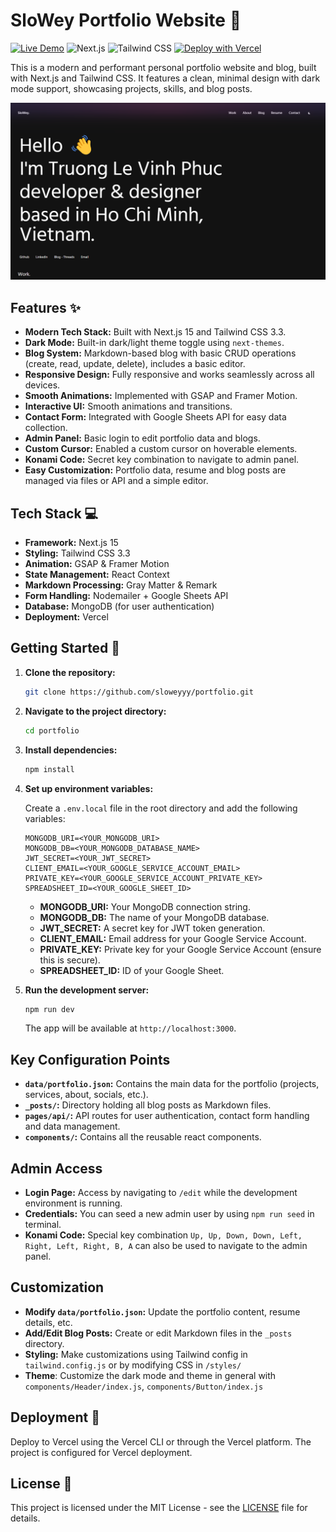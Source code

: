 # SloWey Portfolio Website 🚀

[![Live Demo](https://img.shields.io/badge/demo-live-green.svg)](https://www.slowey.works)
![Next.js](https://img.shields.io/badge/Next.js-15.1.6-blue)
![Tailwind CSS](https://img.shields.io/badge/Tailwind_CSS-3.3-blueviolet)
[![Deploy with Vercel](https://vercel.com/button)](https://vercel.com/new/clone?repository-url=https%3A%2F%2Fgithub.com%2Fsloweyyy%2Fportfolio&env=MONGODB_URI,MONGODB_DB,JWT_SECRET,GITHUB_TOKEN,GITHUB_OWNER,GITHUB_REPO&demo-title=SloWey%20Portfolio&demo-url=https%3A%2F%2Fwww.slowey.works%2F)

This is a modern and performant personal portfolio website and blog, built with Next.js and Tailwind CSS. It features a clean, minimal design with dark mode support, showcasing projects, skills, and blog posts.

![Portfolio Demo](https://github.com/sloweyyy/portfolio/blob/main/public/images/demo.png)

## Features ✨

- **Modern Tech Stack:** Built with Next.js 15 and Tailwind CSS 3.3.
- **Dark Mode:** Built-in dark/light theme toggle using `next-themes`.
- **Blog System:** Markdown-based blog with basic CRUD operations (create, read, update, delete), includes a basic editor.
- **Responsive Design:**  Fully responsive and works seamlessly across all devices.
- **Smooth Animations:** Implemented with GSAP and Framer Motion.
- **Interactive UI:** Smooth animations and transitions.
- **Contact Form:** Integrated with Google Sheets API for easy data collection.
- **Admin Panel:** Basic login to edit portfolio data and blogs.
- **Custom Cursor:** Enabled a custom cursor on hoverable elements.
- **Konami Code:** Secret key combination to navigate to admin panel.
- **Easy Customization:**  Portfolio data, resume and blog posts are managed via files or API and a simple editor.

## Tech Stack 💻

-   **Framework:** Next.js 15
-   **Styling:** Tailwind CSS 3.3
-   **Animation:** GSAP & Framer Motion
-   **State Management:** React Context
-   **Markdown Processing:** Gray Matter & Remark
-   **Form Handling:** Nodemailer + Google Sheets API
-   **Database:** MongoDB (for user authentication)
-   **Deployment:** Vercel

## Getting Started 🚀

1.  **Clone the repository:**

    ```bash
    git clone https://github.com/sloweyyy/portfolio.git
    ```

2.  **Navigate to the project directory:**

    ```bash
    cd portfolio
    ```

3.  **Install dependencies:**

    ```bash
    npm install
    ```

4.  **Set up environment variables:**

    Create a `.env.local` file in the root directory and add the following variables:

    ```env
    MONGODB_URI=<YOUR_MONGODB_URI>
    MONGODB_DB=<YOUR_MONGODB_DATABASE_NAME>
    JWT_SECRET=<YOUR_JWT_SECRET>
    CLIENT_EMAIL=<YOUR_GOOGLE_SERVICE_ACCOUNT_EMAIL>
    PRIVATE_KEY=<YOUR_GOOGLE_SERVICE_ACCOUNT_PRIVATE_KEY>
    SPREADSHEET_ID=<YOUR_GOOGLE_SHEET_ID>
    ```

    *   **MONGODB_URI:** Your MongoDB connection string.
    *   **MONGODB_DB:** The name of your MongoDB database.
    *   **JWT_SECRET:** A secret key for JWT token generation.
    *   **CLIENT_EMAIL:** Email address for your Google Service Account.
    *   **PRIVATE_KEY:** Private key for your Google Service Account (ensure this is secure).
    *  **SPREADSHEET_ID:** ID of your Google Sheet.

5.  **Run the development server:**

    ```bash
    npm run dev
    ```

    The app will be available at `http://localhost:3000`.

## Key Configuration Points

*   **`data/portfolio.json`:** Contains the main data for the portfolio (projects, services, about, socials, etc.).
*   **`_posts/`:** Directory holding all blog posts as Markdown files.
*   **`pages/api/`:** API routes for user authentication, contact form handling and data management.
*   **`components/`:** Contains all the reusable react components.

## Admin Access

*  **Login Page:** Access by navigating to `/edit` while the development environment is running.
*   **Credentials:** You can seed a new admin user by using `npm run seed` in terminal.
* **Konami Code:** Special key combination `Up, Up, Down, Down, Left, Right, Left, Right, B, A` can also be used to navigate to the admin panel.

## Customization

*   **Modify `data/portfolio.json`:**  Update the portfolio content, resume details, etc.
*   **Add/Edit Blog Posts:** Create or edit Markdown files in the `_posts` directory.
*  **Styling:** Make customizations using Tailwind config in `tailwind.config.js` or by modifying CSS in `/styles/`
*   **Theme**: Customize the dark mode and theme in general with `components/Header/index.js`, `components/Button/index.js`

## Deployment 🚀

Deploy to Vercel using the Vercel CLI or through the Vercel platform. The project is configured for Vercel deployment.

## License 📄

This project is licensed under the MIT License - see the [LICENSE](LICENSE) file for details.
